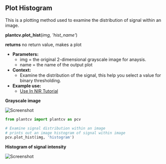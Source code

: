 ## Plot Histogram

This is a plotting method used to examine the distribution of signal within an image.

**plantcv.plot_hist**(*img, 'hist_name'*)

**returns** no return value, makes a plot

- **Parameters:**
    - img = the original 2-dimensional grayscale image for anaysis.
    - name = the name of the output plot
- **Context:**
    - Examine the distribution of the signal, this help you select a value for binary thresholding.
- **Example use:**
    - [Use In NIR Tutorial](nir_tutorial.md)

**Grayscale image**

![Screenshot](img/documentation_images/plot_hist/grayscale_image.jpg) 

```python
from plantcv import plantcv as pcv

# Examine signal distribution within an image
# prints out an image histogram of signal within image
pcv.plot_hist(img, 'histogram')
```

**Histogram of signal intensity**

![Screenshot](img/documentation_images/plot_hist/histogram.jpg) 
